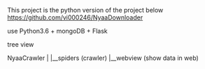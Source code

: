 This project is the python version of the project below
https://github.com/vi000246/NyaaDownloader

use Python3.6 + mongoDB + Flask

tree view

NyaaCrawler
 |
 |__spiders (crawler)
 |__webview (show data in web)

